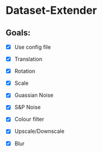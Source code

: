# Dataset-Extender

## Goals:

- [x] Use config file
- [x] Translation
- [x] Rotation
- [x] Scale
- [x] Guassian Noise
- [x] S&P Noise
- [x] Colour filter
- [x] Upscale/Downscale
- [x] Blur

